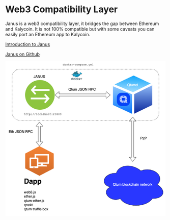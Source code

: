 # Web3 Compatibility Layer

Janus is a web3 compatibility layer, it bridges the gap between Ethereum and Kalycoin.
It is not 100% compatible but with some caveats you can easily port an Ethereum app to Kalycoin.

[Introduction to Janus](https://blog.kalycoin.io/introduction-to-janus-795ca6b9b843)

[Janus on Github](https://github.com/kalycoinproject/janus)

![](./kalycoin-janus.png)
